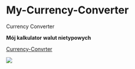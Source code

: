 # My-Currency-Converter
Currency Converter

**Mój kalkulator walut nietypowych**

[Currency-Convrter]()

![](https://github.com/KamilaPyrda/Currency-Convrter/blob/main/images/icon.png?raw=true)
